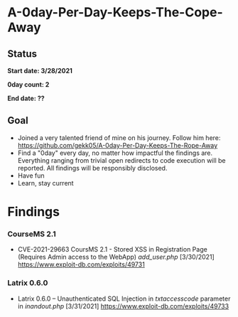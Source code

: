 # A-0day-Per-Day-Keeps-The-Cope-Away

## Status 

**Start date: 3/28/2021**

**0day count: 2**

**End date: ??**

## Goal 
* Joined a very talented friend of mine on his journey. Follow him here: https://github.com/gekk05/A-0day-Per-Day-Keeps-The-Rope-Away
* Find a "0day" every day, no matter how impactful the findings are. Everything ranging from trivial open redirects to code execution will be reported. All findings will be responsibly disclosed.
* Have fun
* Learn, stay current


<h1> Findings </h1>

### CourseMS 2.1

* CVE-2021-29663 CoursMS 2.1 - Stored XSS in Registration Page (Requires Admin access to the WebApp)  *add_user.php* [3/30/2021]                                        https://www.exploit-db.com/exploits/49731
### Latrix 0.6.0
* Latrix 0.6.0 – Unauthenticated SQL Injection in *txtaccesscode* parameter in *inandout.php*  [3/31/2021]                                                      https://www.exploit-db.com/exploits/49733

 

